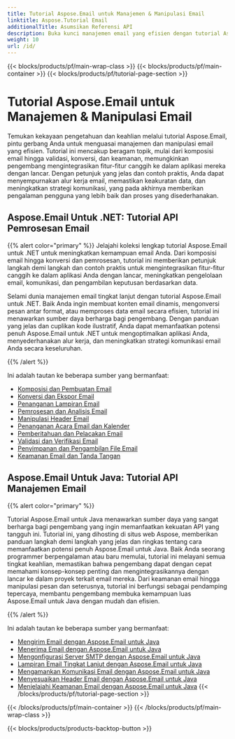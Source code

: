 ```yaml
---
title: Tutorial Aspose.Email untuk Manajemen & Manipulasi Email
linktitle: Aspose.Tutorial Email
additionalTitle: Asumsikan Referensi API
description: Buka kunci manajemen email yang efisien dengan tutorial Aspose.Email. Dari komposisi hingga keamanan, kuasai beragam aspek untuk meningkatkan alur kerja dan pengalaman pengguna.
weight: 10
url: /id/
---
```


{{< blocks/products/pf/main-wrap-class >}}
{{< blocks/products/pf/main-container >}}
{{< blocks/products/pf/tutorial-page-section >}}

# Tutorial Aspose.Email untuk Manajemen & Manipulasi Email

Temukan kekayaan pengetahuan dan keahlian melalui tutorial Aspose.Email, pintu gerbang Anda untuk menguasai manajemen dan manipulasi email yang efisien. Tutorial ini mencakup beragam topik, mulai dari komposisi email hingga validasi, konversi, dan keamanan, memungkinkan pengembang mengintegrasikan fitur-fitur canggih ke dalam aplikasi mereka dengan lancar. Dengan petunjuk yang jelas dan contoh praktis, Anda dapat menyempurnakan alur kerja email, memastikan keakuratan data, dan meningkatkan strategi komunikasi, yang pada akhirnya memberikan pengalaman pengguna yang lebih baik dan proses yang disederhanakan.

## Aspose.Email Untuk .NET: Tutorial API Pemrosesan Email
{{% alert color="primary" %}}
Jelajahi koleksi lengkap tutorial Aspose.Email untuk .NET untuk meningkatkan kemampuan email Anda. Dari komposisi email hingga konversi dan pemrosesan, tutorial ini memberikan petunjuk langkah demi langkah dan contoh praktis untuk mengintegrasikan fitur-fitur canggih ke dalam aplikasi Anda dengan lancar, meningkatkan pengelolaan email, komunikasi, dan pengambilan keputusan berdasarkan data.

Selami dunia manajemen email tingkat lanjut dengan tutorial Aspose.Email untuk .NET. Baik Anda ingin membuat konten email dinamis, mengonversi pesan antar format, atau memproses data email secara efisien, tutorial ini menawarkan sumber daya berharga bagi pengembang. Dengan panduan yang jelas dan cuplikan kode ilustratif, Anda dapat memanfaatkan potensi penuh Aspose.Email untuk .NET untuk mengoptimalkan aplikasi Anda, menyederhanakan alur kerja, dan meningkatkan strategi komunikasi email Anda secara keseluruhan.

{{% /alert %}}

Ini adalah tautan ke beberapa sumber yang bermanfaat:
- [Komposisi dan Pembuatan Email](./net/email-composition-and-creation/)
- [Konversi dan Ekspor Email](./net/email-conversion-and-export/)
- [Penanganan Lampiran Email](./net/email-attachment-handling/)
- [Pemrosesan dan Analisis Email](./net/email-processing-and-analysis/)
- [Manipulasi Header Email](./net/email-header-manipulation/)
- [Penanganan Acara Email dan Kalender](./net/email-event-and-calendar-handling/)
- [Pemberitahuan dan Pelacakan Email](./net/email-notification-and-tracking/)
- [Validasi dan Verifikasi Email](./net/email-validation-and-verification/)
- [Penyimpanan dan Pengambilan File Email](./net/email-file-storage-and-retrieval/)
- [Keamanan Email dan Tanda Tangan](./net/email-security-and-signatures/)

## Aspose.Email Untuk Java: Tutorial API Manajemen Email
{{% alert color="primary" %}}

Tutorial Aspose.Email untuk Java menawarkan sumber daya yang sangat berharga bagi pengembang yang ingin memanfaatkan kekuatan API yang tangguh ini. Tutorial ini, yang dihosting di situs web Aspose, memberikan panduan langkah demi langkah yang jelas dan ringkas tentang cara memanfaatkan potensi penuh Aspose.Email untuk Java. Baik Anda seorang programmer berpengalaman atau baru memulai, tutorial ini melayani semua tingkat keahlian, memastikan bahwa pengembang dapat dengan cepat memahami konsep-konsep penting dan mengintegrasikannya dengan lancar ke dalam proyek terkait email mereka. Dari keamanan email hingga manipulasi pesan dan seterusnya, tutorial ini berfungsi sebagai pendamping tepercaya, membantu pengembang membuka kemampuan luas Aspose.Email untuk Java dengan mudah dan efisien.


{{% /alert %}}

Ini adalah tautan ke beberapa sumber yang bermanfaat:
- [Mengirim Email dengan Aspose.Email untuk Java](./java/sending-emails/)
- [Menerima Email dengan Aspose.Email untuk Java](./java/receiving-emails/)
- [Mengonfigurasi Server SMTP dengan Aspose.Email untuk Java](./java/configuring-smtp-servers/)
- [Lampiran Email Tingkat Lanjut dengan Aspose.Email untuk Java](./java/advanced-email-attachments/)
- [Mengamankan Komunikasi Email dengan Aspose.Email untuk Java](./java/securing-email-communications/)
- [Menyesuaikan Header Email dengan Aspose.Email untuk Java](./java/customizing-email-headers/)
- [Menjelajahi Keamanan Email dengan Aspose.Email untuk Java](./java/exploring-email-security/)
{{< /blocks/products/pf/tutorial-page-section >}}

{{< /blocks/products/pf/main-container >}}
{{< /blocks/products/pf/main-wrap-class >}}

{{< blocks/products/products-backtop-button >}}
